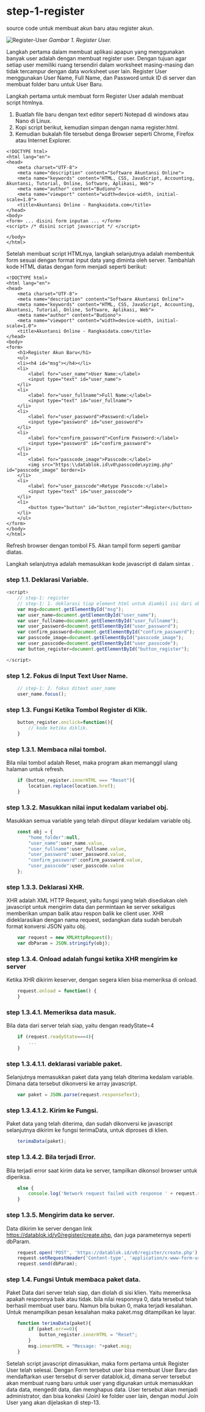 # step-1-register
source code untuk membuat akun baru atau register akun.

![Register-User](https://github.com/rangkaidata/step-1-register/blob/master/register.png)
*Gambar 1. Register User.*

Langkah pertama dalam membuat aplikasi apapun yang menggunakan banyak user adalah dengan membuat register user. Dengan tujuan agar setiap user memiliki ruang tersendiri dalam worksheet masing-masing dan tidak tercampur dengan data worksheet user lain. Register User menggunakan User Name, Full Name, dan Password untuk ID di server dan membuat folder baru untuk User Baru. 

Langkah pertama untuk membuat form Register User adalah membuat script htmlnya.
1. Buatlah file baru dengan text editor seperti Notepad di windows atau Nano di Linux.
2. Kopi script berikut, kemudian simpan dengan nama register.html.
3. Kemudian bukalah file tersebut denga Browser seperti Chrome, Firefox atau Internet Explorer.

```
<!DOCTYPE html>
<html lang="en">
<head>
    <meta charset="UTF-8">
    <meta name="description" content="Software Akuntansi Online">
    <meta name="keywords" content="HTML, CSS, JavaScript, Accounting, Akuntansi, Tutorial, Online, Software, Aplikasi, Web">
    <meta name="author" content="Budiono">
    <meta name="viewport" content="width=device-width, initial-scale=1.0">
    <title>Akuntansi Online - Rangkaidata.com</title>
</head>
<body>
<form> ... disini form inputan ... </form>
<script> /* disini script javascript */ </script>

</body>
</html> 
```
Setelah membuat script HTMLnya, langkah selanjutnya adalah membentuk form sesuai dengan format input data yang diminta oleh server. Tambahlah kode HTML diatas dengan form menjadi seperti berikut:

```
<!DOCTYPE html>
<html lang="en">
<head>
    <meta charset="UTF-8">
    <meta name="description" content="Software Akuntansi Online">
    <meta name="keywords" content="HTML, CSS, JavaScript, Accounting, Akuntansi, Tutorial, Online, Software, Aplikasi, Web">
    <meta name="author" content="Budiono">
    <meta name="viewport" content="width=device-width, initial-scale=1.0">
    <title>Akuntansi Online - Rangkaidata.com</title>
</head>
<body>
<form>
	<h1>Register Akun Baru</h1>
	<ul>
	<li><h4 id="msg"></h4></li>
	<li>
		<label for="user_name">User Name:</label>
		<input type="text" id="user_name">
	</li>
	<li>
		<label for="user_fullname">Full Name:</label>
		<input type="text" id="user_fullname">
	</li>
	<li>
		<label for="user_password">Password:</label>
		<input type="password" id="user_password">
	</li>
	<li>
		<label for="confirm_password">Confirm Password:</label>
		<input type="password" id="confirm_password">
	</li>
	<li>
		<label for="passcode_image">Passcode:</label>
		<img src="https:\\datablok.id\v0\passcode\xyzimg.php" id="passcode_image" border=1>
	</li>
	<li>	
		<label for="user_passcode">Retype Passcode:</label>
		<input type="text" id="user_passcode">
	</li>
	<li>
		<button type="button" id="button_register">Register</button>
	</li>
	</ul>
</form>
</body>
</html> 
```
Refresh browser dengan tombol F5. Akan tampil form seperti gambar diatas.

Langkah selanjutnya adalah memasukkan kode javascript di dalam sintax <script></script>.

### step 1.1. Deklarasi Variable.

```javascript
<script>
	// step-1: register
	// step-1: 1. deklarasi tiap element html untuk diambil isi dari object tersebut.
	var msg=document.getElementById("msg");
	var user_name=document.getElementById("user_name");
	var user_fullname=document.getElementById("user_fullname");
	var user_password=document.getElementById("user_password");
	var confirm_password=document.getElementById("confirm_password");
	var passcode_image=document.getElementById("passcode_image");
	var user_passcode=document.getElementById("user_passcode");
	var button_register=document.getElementById("button_register");

</script>
```

### step 1.2. Fokus di Input Text User Name.
```javascript
	// step-1: 2. fokus ditext user_name 
	user_name.focus();
```

### step 1.3. Fungsi Ketika Tombol Register di Klik.
```javascript
	button_register.onclick=function(){
		// kode ketika diklik.
	}
```
### step 1.3.1. Membaca nilai tombol.
Bila nilai tombol adalah Reset, maka program akan memanggil ulang halaman untuk refresh.
```javascript
	if (button_register.innerHTML === "Reset"){
		location.replace(location.href);
	}
```
### step 1.3.2. Masukkan nilai input kedalam variabel obj.
Masukkan semua variable yang telah diinput dilayar kedalam variable obj. 
```javascript
	const obj = {
		"home_folder":null,
		"user_name":user_name.value,
		"user_fullname":user_fullname.value,
		"user_password":user_password.value,
		"confirm_password":confirm_password.value,
		"user_passcode":user_passcode.value
	};
```
### step 1.3.3. Deklarasi XHR.
XHR adalah XML HTTP Request, yaitu fungsi yang telah disediakan oleh javascript untuk mengirim data dan permintaan ke server sekaligus memberikan umpan balik atau respon balik ke client user. XHR dideklarasikan dengan nama request, sedangkan data sudah berubah format konversi JSON yaitu obj.
```javascript		
	var request = new XMLHttpRequest();
	var dbParam = JSON.stringify(obj);
```
### step 1.3.4. Onload adalah fungsi ketika XHR mengirim ke server
Ketika XHR dikirim keserver, dengan segera klien bisa memeriksa di onload.
```javascript
	request.onload = function() {
	}
```
### step 1.3.4.1. Memeriksa data masuk.
Bila data dari server telah siap, yaitu dengan readyState=4
```javascript
	if (request.readyState===4){
		...
	} 
```
### step 1.3.4.1.1. deklarasi variable paket.
Selanjutnya memasukkan paket data yang telah diterima kedalam variable. Dimana data tersebut dikonversi ke array javascript.
```javascript
	var paket = JSON.parse(request.responseText);
```
### step 1.3.4.1.2. Kirim ke Fungsi.
Paket data yang telah diterima, dan sudah dikonversi ke javascript selanjutnya dikirim ke fungsi terimaData, untuk diproses di klien.
```javascript
	terimaData(paket);
```
### step 1.3.4.2. Bila terjadi Error.
Bila terjadi error saat kirim data ke server, tampilkan dikonsol browser untuk diperiksa.
```javascript
	else {
		console.log('Network request failed with response ' + request.status + ': ' + request.statusText)
	}
```
### step 1.3.5. Mengirim data ke server.
Data dikirim ke server dengan link https://datablok.id/v0/register/create.php, dan juga parameternya seperti dbParam.
```javascript
	request.open('POST', 'https://datablok.id/v0/register/create.php');
	request.setRequestHeader('Content-type', 'application/x-www-form-urlencoded');
	request.send(dbParam);
```
### step 1.4. Fungsi Untuk membaca paket data.
Paket Data dari server telah siap, dan diolah di sisi klien. Yaitu memeriksa apakah responnya baik atau tidak. bila nilai responnya 0, data tersebut telah berhasil membuat user baru. Namun bila bukan 0, maka terjadi kesalahan. Untuk menampilkan pesan kesalahan maka paket.msg ditampilkan ke layar.
```javascript
	function terimaData(paket){
		if (paket.err==0){
			button_register.innerHTML = "Reset";
		}
		msg.innerHTML = "Message: "+paket.msg;
	}
```

Setelah script javascript dimasukkan, maka form pertama untuk Register User telah selesai. Dengan Form tersebut user bisa membuat User Baru dan mendaftarkan user tersebut di server datablok.id, dimana server tersebut akan membuat ruang baru untuk user yang digunakan untuk memasukkan data data, mengedit data, dan menghapus data. User tersebut akan menjadi administrator, dan bisa koneksi (Join) ke folder user lain, dengan modul Join User yang akan dijelaskan di step-13. 


